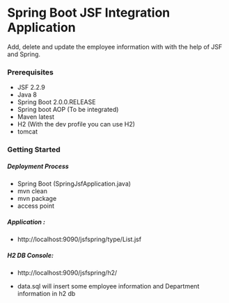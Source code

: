 # Spring Boot JSF Integration Application
Add, delete and update the employee information with with the help of JSF and Spring. 


### Prerequisites
- JSF 2.2.9
- Java 8
- Spring Boot 2.0.0.RELEASE 
- Spring boot AOP (To be integrated)
- Maven latest
- H2 (With the dev profile you can use H2)
- tomcat

### Getting Started
##### Deployment Process
- Spring Boot (SpringJsfApplication.java)
- mvn clean
- mvn package 
- access point

#####  Application :
- http://localhost:9090/jsfspring/type/List.jsf
#####   H2 DB Console:
-  http://localhost:9090/jsfspring/h2/

- data.sql will insert some employee information and Department information in h2 db
